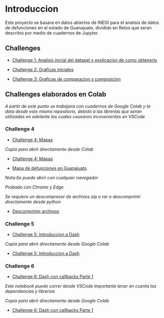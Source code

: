 # Introduccion

Este proyecto se basara en datos abiertos de INEGI para el analisis de datos de defunciones en el estado de Guanajuato, dividido en Retos que seran descritos por medio de cuadernos de Jupyter.

## Challenges

* [Challenge 1: Analisis inicial del dataset y explicacion de como obtenerlo](./Challenge_1.ipynb)

* [Challenge 2: Graficas iniciales](./Challenge_2.ipynb)

* [Challenge 3: Graficas de comparacion y composicion](./Challenge_3.ipynb)


## Challenges elaborados en Colab

*A partir de este punto se trabajara con cuadernos de Google Colab y la data desde este mismo repositorio, debido a las librerias que seran utilizadas en adelante las cuales causaron incovenientes en VSCode*

### Challenge 4

* [Challenge 4: Mapas](./Challenge_4.ipynb)

*Copia para abrir directamente desde Colab*

* [Challenge 4: Mapas](https://colab.research.google.com/drive/1dR3OpDRJEr8MvMTd_--3V6IOXgQytGdZ?usp=sharing)

* [Mapa de defunciones en Guanajuato](./kepler_map_f.zip)

*Nota:Se puede abrir con cualquier navegador*

*Probado con Chrome y Edge*

*Se requiere un descompresor de archivos zip o rar o descomprimir directamente desde python*

* [Descomprimir archivos](https://stackoverflow.com/questions/3451111/unzipping-files-in-python)

### Challenge 5

* [Challenge 5: Introduccion a Dash](./Challenge_5.ipynb)

*Copia para abrir directamente desde Google Colab*

* [Challenge 5: Introduccion a Dash](https://drive.google.com/file/d/16Gzs1gwgtg1RU4OZVf-jwCIXvVQI48bg/view?usp=sharing)

### Challenge 6

* [Challenge 6: Dash con callbacks Parte 1](./Challenge6.ipynb)

*Este notebook puedo correr desde VSCode importante tener en cuenta las dependencias y librerias*

*Copia para abrir directamente desde Google Colab*

* [Challenge 6: Dash con callbacks Parte 1](https://colab.research.google.com/drive/1AiF1H2jN_xUAjefxEXAUEzq0SSFCIx3S?usp=sharing)